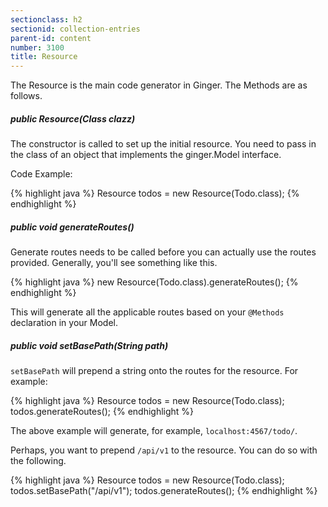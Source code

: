 ```yaml
---
sectionclass: h2
sectionid: collection-entries
parent-id: content
number: 3100
title: Resource
---
```

The Resource is the main code generator in Ginger. The Methods are as follows.

##### public Resource(Class clazz)
The constructor is called to set up the initial resource. You need to pass in the class of an object that implements the ginger.Model interface.

Code Example:

{% highlight java %}
Resource todos = new Resource(Todo.class);
{% endhighlight %}


##### public void generateRoutes()
Generate routes needs to be called before you can actually use the routes provided. Generally, you'll see something like this.

{% highlight java %}
new Resource(Todo.class).generateRoutes();
{% endhighlight %}

This will generate all the applicable routes based on your `@Methods` declaration in your Model.

##### public void setBasePath(String path)
`setBasePath` will prepend a string onto the routes for the resource. For example:

{% highlight java %}
Resource todos = new Resource(Todo.class);
todos.generateRoutes();
{% endhighlight %}

The above example will generate, for example, `localhost:4567/todo/`.

Perhaps, you want to prepend `/api/v1` to the resource. You can do so with the following.

{% highlight java %}
Resource todos = new Resource(Todo.class);
todos.setBasePath("/api/v1");
todos.generateRoutes();
{% endhighlight %}
